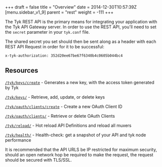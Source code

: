 +++
draft = false
title = "Overview"
date = 2014-12-30T10:57:39Z
[menu.sidebar_v1_9]
    parent = "rest"
    weight = -111
+++

The Tyk REST API is the primary means for integrating your application with the Tyk API Gateway server. In order to use the 
REST API, you'll need to set the `secret` parameter in your `tyk.conf` file.

The shared secret you set should then be sent along as a header with each REST API Request in order for it to be successful:

    x-tyk-authorization: 352d20ee67be67f6340b4c0605b044bc4

## Resources

[`/tyk/keys/create`](../api-key-management) -  Generates a new key, with the access token generated by Tyk

[`/tyk/keys/`](../api-key-management) - Retrieve, add, update, or delete keys

[`/tyk/oauth/clients/create`](../oauth-key-management) - Create a new OAuth Client ID

[`/tyk/oauth/clients/`](../oauth-key-management) - Retrieve or delete OAuth Clients

[`/tyk/reload/`](../hot-reload) - Hot reload API Definitions and reload all muxers

[`/tyk/health/`](../health-checks) - Health-check: get a snapshot of your API and tyk node performance

It is recommended that the API URLS be IP restricted for maximum security, should an open network hop be required to make the request,
the request should be secured with TLS/SSL.